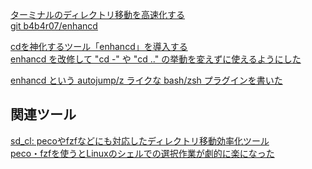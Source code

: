 [ターミナルのディレクトリ移動を高速化する](https://qiita.com/b4b4r07/items/2cf90da00a4c2c7b7e60)<br/>
[git b4b4r07/enhancd](https://github.com/b4b4r07/enhancd)<br/>

[cdを神化するツール「enhancd」を導入する](https://liginc.co.jp/448630)<br/>
[enhancd を改修して "cd -" や "cd .." の挙動を変えずに使えるようにした](https://keyamb.hatenablog.com/entry/2016/08/31/091013)<br/>


[enhancd という autojump/z ライクな bash/zsh プラグインを書いた](https://b4b4r07.hatenadiary.com/entry/2014/11/20/134901)<br/>

## 関連ツール
[sd_cl: pecoやfzfなどにも対応したディレクトリ移動効率化ツール](https://rcmdnk.com/blog/2018/08/18/computer-shell/)<br/>
[peco・fzfを使うとLinuxのシェルでの選択作業が劇的に楽になった](https://www.kwbtblog.com/entry/2019/05/29/023911)<br/>
